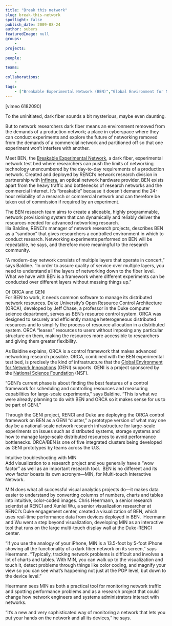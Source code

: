 ```yaml
---
title: "Break this network"
slug: break-this-network
spotlight: false
publish_date: 2009-08-24
author: subers
featuredImage: null
groups:
    - 
projects:
    - 
people:
    - 
teams: 
    - 
collaborations:
    - 
tags:
    - ["Breakable Experimental Network (BEN)","Global Environment for Network Innovations (GENI)","Infinera","Multi-touch Interactive Network (MIN)","National Science Foundation (NSF)","Open Resource Control Architecture (ORCA)"]
---
```

<p>[vimeo 6182090]</p>

<p>To the uninitiated, dark fiber sounds a bit mysterious, maybe even daunting.</p>

<p>But to network researchers dark fiber means an environment removed from the demands of a production network; a place in cyberspace where they can conduct experiments and explore the future of networking removed from the demands of a commercial network and partitioned off so that one experiment won’t interfere with another.<!--more--></p>

<p>Meet BEN, the <a href="http://ben.renci.org">Breakable Experimental Network</a>, a dark fiber, experimental network test bed where researchers can push the limits of networking technology unencumbered by the day-to-day requirements of a production network. Created and deployed by RENCI’s network research division in partnership with <a href="http://www.infinera.com/">Infinera</a>, an optical network hardware provider, BEN exists apart from the heavy traffic and bottlenecks of research networks and the commercial Internet. It’s “breakable” because it doesn’t demand the 24-hour reliability of a research or commercial network and can therefore be taken out of commission if required by an experiment.</p>

<p>The BEN research team aims to create a sliceable, highly programmable, network provisioning system that can dynamically and reliably deliver the resources needed for advanced networking research. <br />
 Ilia Baldine, RENCI’s manager of network research projects, describes BEN as a “sandbox” that gives researchers a controlled environment in which to conduct research. Networking experiments performed on BEN will be repeatable, he says, and therefore more meaningful to the research community.</p>

<p>“A modern-day network consists of multiple layers that operate in concert,” says Baldine. “In order to assure quality of service over multiple layers, you need to understand all the layers of networking down to the fiber level. What we have with BEN is a framework where different experiments can be conducted over different layers without messing things up.”</p>

<p><span class="head2">Of ORCA and GENI</span><br />
 For BEN to work, it needs common software to manage its distributed network resources. Duke University’s Open Resource Control Architecture (ORCA), developed by Jeff Chase, a professor in the Duke computer science department, serves as BEN’s resource control system. ORCA was designed to securely and efficiently manage heterogeneous distributed resources and to simplify the process of resource allocation in a distributed system. ORCA “leases” resources to users without imposing any particular structure on them, making the resources more accessible to researchers and giving them greater flexibility.</p>

<p>As Baldine explains, ORCA is a control framework that makes advanced networking research possible. ORCA, combined with the BEN experimental test bed, is precisely the kind of infrastructure that the <a href="http://www.geni.net/">Global Environment for Network Innovations</a> (GENI) supports. GENI is a project sponsored by the <a href="http://www.nsf.gov/">National Science Foundation</a> (NSF).</p>

<p>“GENI’s current phase is about finding the best features of a control framework for scheduling and controlling resources and measuring capabilities for large-scale experiments,” says Baldine. “This is what we were already planning to do with BEN and ORCA so it makes sense for us to be part of GENI.”</p>

<p>Through the GENI project, RENCI and Duke are deploying the ORCA control framework on BEN as a GENI “cluster,” a prototype version of what may one day be a national-scale network research infrastructure for large-scale experiments on issues such as distributed systems, storage systems and how to manage large-scale distributed resources to avoid performance bottlenecks. ORCA/BEN is one of five integrated clusters being developed as GENI prototypes by teams across the U.S.</p>

<p><span class="head2">Intuitive troubleshooting with MIN</span><br />
 Add visualization to a research project and you generally have a “wow factor” as well as an important research tool.  BEN is no different and its wow factor boasts its own acronym—MIN, for Multi-touch Interactive Network.</p>

<p>MIN does what all successful visual analytics projects do—it makes data easier to understand by converting columns of numbers, charts and tables into intuitive, color-coded images. Chris Heermann, a senior research scientist at RENCI and Xunlei Wu, a senior visualization researcher at RENCI’s Duke engagement center, created a visualization of BEN, which uses real-time performance data from devices deployed in BEN.  Heermann and Wu went a step beyond visualization, developing MIN as an interactive tool that runs on the large multi-touch display wall at the Duke-RENCI center.</p>

<p>“If you use the analogy of your iPhone, MIN is a 13.5-foot by 5-foot iPhone showing all the functionality of a dark fiber network on its screen,” says Heermann. “Typically, tracking network problems is difficult and involves a lot of charts and tables. With MIN, you can walk up to the visualization and touch it, detect problems through things like color coding, and magnify your view so you can see what’s happening not just at the POP level, but down to the device level.”</p>

<p>Heermann sees MIN as both a practical tool for monitoring network traffic and spotting performance problems and as a research project that could change how network engineers and systems administrators interact with networks.</p>

<p>“It’s a new and very sophisticated way of monitoring a network that lets you put your hands on the network and all its devices,” he says.</p>
